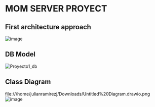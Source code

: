 # MOM SERVER PROYECT


## First architecture approach

![image](https://user-images.githubusercontent.com/57159295/229848596-c81a54cf-1a01-4b34-b841-fcad9deeb019.png)

## DB Model

![Proyecto1_db](https://user-images.githubusercontent.com/57159295/229974138-fe289a0f-78e0-46d3-8e83-cc8229abf4a2.png)

## Class Diagram

file:///home/julianramirezj/Downloads/Untitled%20Diagram.drawio.png![image](https://user-images.githubusercontent.com/57159295/230107761-0fb433cf-9666-4e9d-bae9-33018cd7fa79.png)


